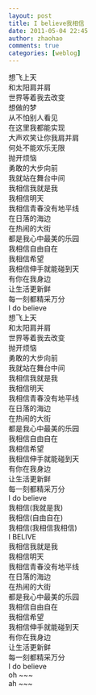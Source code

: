 ```yaml
---
layout: post
title: I believe我相信
date: 2011-05-04 22:45
author: zhaohao
comments: true
categories: [weblog]
---
```

想飞上天     
和太阳肩并肩     
世界等着我去改变     
想做的梦     
从不怕别人看见     
在这里我都能实现     
大声欢笑让你我肩并肩     
何处不能欢乐无限     
抛开烦恼     
勇敢的大步向前     
我就站在舞台中间     
我相信我就是我     
我相信明天     
我相信青春没有地平线     
在日落的海边     
在热闹的大街     
都是我心中最美的乐园     
我相信自由自在     
我相信希望     
我相信伸手就能碰到天     
有你在我身边     
让生活更新鲜     
每一刻都精采万分     
I do believe     
想飞上天     
和太阳肩并肩     
世界等着我去改变     
抛开烦恼     
勇敢的大步向前     
我就站在舞台中间     
我相信我就是我     
我相信明天     
我相信青春没有地平线     
在日落的海边     
在热闹的大街     
都是我心中最美的乐园     
我相信自由自在     
我相信希望     
我相信伸手就能碰到天     
有你在我身边     
让生活更新鲜     
每一刻都精采万分     
I do believe     
我相信(我就是我)     
我相信(自由自在)     
我相信(我相信我相信)     
I BELIVE     
我相信我就是我     
我相信明天     
我相信青春没有地平线     
在日落的海边     
在热闹的大街     
都是我心中最美的乐园     
我相信自由自在     
我相信希望     
我相信伸手就能碰到天     
有你在我身边     
让生活更新鲜     
每一刻都精采万分     
I do believe     
oh ~~~     
ah ~~~